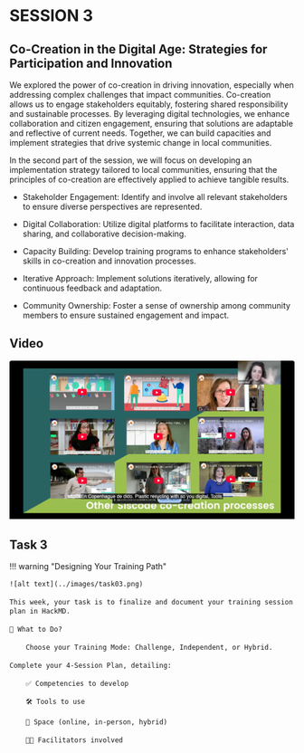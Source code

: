 # SESSION 3

## Co-Creation in the Digital Age: Strategies for Participation and Innovation

We explored the power of co-creation in driving innovation, especially when addressing complex challenges that impact communities. Co-creation allows us to engage stakeholders equitably, fostering shared responsibility and sustainable processes. By leveraging digital technologies, we enhance collaboration and citizen engagement, ensuring that solutions are adaptable and reflective of current needs. Together, we can build capacities and implement strategies that drive systemic change in local communities.

In the second part of the session, we will focus on developing an implementation strategy tailored to local communities, ensuring that the principles of co-creation are effectively applied to achieve tangible results.

- Stakeholder Engagement: Identify and involve all relevant stakeholders to ensure diverse perspectives are represented.

- Digital Collaboration: Utilize digital platforms to facilitate interaction, data sharing, and collaborative decision-making.

- Capacity Building: Develop training programs to enhance stakeholders' skills in co-creation and innovation processes.

- Iterative Approach: Implement solutions iteratively, allowing for continuous feedback and adaptation.

- Community Ownership: Foster a sense of ownership among community members to ensure sustained engagement and impact.

## Video

[![Session 3 - 11/03/2025](../../images/video03.png)](https://iaac.zoom.us/rec/share/Rw7Vex1nndTQ7Z0jzRweIIKUo4XNwzpqSieV51c8II0N6bwx0Czs-5c0pPRmJnEW.t1GtTNjkle-5-f2U?startTime=1741694677000)


## Task 3 

!!! warning "Designing Your Training Path"

    ![alt text](../images/task03.png)
    
    This week, your task is to finalize and document your training session plan in HackMD.

    🔹 What to Do?

        Choose your Training Mode: Challenge, Independent, or Hybrid.

    Complete your 4-Session Plan, detailing:

        ✅ Competencies to develop

        🛠️ Tools to use

        📍 Space (online, in-person, hybrid)
        
        👩‍🏫 Facilitators involved
    

